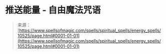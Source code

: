 <!--yml

category: 未分类

date: 2024-06-12 18:47:11

-->

# 推送能量 - 自由魔法咒语

> 来源：[https://www.spellsofmagic.com/spells/spiritual_spells/energy_spells/10525/page.html#0001-01-01](https://www.spellsofmagic.com/spells/spiritual_spells/energy_spells/10525/page.html#0001-01-01)

